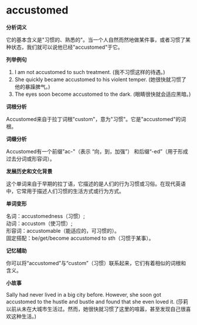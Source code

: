 # accustomed

**分析词义**

  

它的基本含义是"习惯的、熟悉的"。当一个人自然而然地做某件事，或者习惯了某种状态，我们就可以说他已经"accustomed"于它。

  

**列举例句**

  

1.  I am not accustomed to such treatment. (我不习惯这样的待遇。)
2.  She quickly became accustomed to his violent temper. (她很快就习惯了他的暴躁脾气。)
3.  The eyes soon become accustomed to the dark. (眼睛很快就会适应黑暗。)

  

**词根分析**

  

Accustomed来自于拉丁词根"custom"，意为"习惯"。它是"accustomed"的词根。

  

**词缀分析**

  

Accustomed有一个前缀"ac-"（表示 “向，到，加强”） 和后缀“-ed”（用于形成过去分词或形容词）。

  

**发展历史和文化背景**

  

这个单词来自于早期的拉丁语，它描述的是人们的行为习惯或习俗。在现代英语中，它常用于描述人们习惯的生活方式或行为方式。

  

**单词变形**

  

名词：accustomedness（习惯）;  
动词：accustom（使习惯）;  
形容词：accustomable（能适应的，可习惯的）。  
固定搭配：be/get/become accustomed to sth（习惯于某事）。

  

**记忆辅助**

  

你可以将“accustomed”与“custom”（习惯）联系起来，它们有着相似的词根和含义。

  

**小故事**

  

Sally had never lived in a big city before. However, she soon got accustomed to the hustle and bustle and found that she even loved it. (莎莉以前从未在大城市生活过。然而，她很快就习惯了这里的喧嚣，甚至发现自己很喜欢这种生活。)
